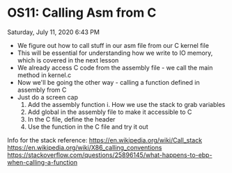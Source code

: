 # OS11: Calling Asm from C
Saturday, July 11, 2020
6:43 PM
 
-   We figure out how to call stuff in our asm file from our C kernel file
-   This will be essential for understanding how we write to IO memory, which is covered in the next lesson
-   We already access C code from the assembly file - we call the main method in kernel.c
-   Now we\'ll be going the other way - calling a function defined in assembly from C
-   Just do a screen cap
    1.  Add the assembly function
        i.  How we use the stack to grab variables
    1.  Add global in the assembly file to make it accessible to C
    2.  In the C file, define the header
    3.  Use the function in the C file and try it out

Info for the stack reference:
<https://en.wikipedia.org/wiki/Call_stack>
<https://en.wikipedia.org/wiki/X86_calling_conventions>
<https://stackoverflow.com/questions/25896145/what-happens-to-ebp-when-calling-a-function>
